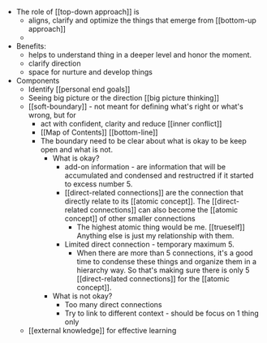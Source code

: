 - The role of [[top-down approach]] is
    - aligns, clarify and optimize the things that emerge from [[bottom-up approach]]
    - 
- Benefits:
    - helps to understand thing in a deeper level and honor the moment.
    - clarify direction
    - space for nurture and develop things 
- Components
    - Identify [[personal end goals]]
    - Seeing big picture or the direction [[big picture thinking]]
    - [[soft-boundary]] - not meant for defining what's right or what's wrong, but for 
        - act with confident, clarity and reduce [[inner conflict]]
        - [[Map of Contents]] [[bottom-line]]
        - The boundary need to be clear about what is okay to be keep open and what is not.
            - What is okay?
                - add-on information - are information that will be accumulated and condensed and restructred if it started to excess number 5.
                - [[direct-related connections]] are the connection that directly relate to its [[atomic concept]]. The [[direct-related connections]] can also become the [[atomic concept]] of other smaller connections
                    - The highest atomic thing would be me. [[trueself]] Anything else is just my relationship with them.
                - Limited direct connection - temporary maximum 5.
                    - When there are more than 5 connections, it's a good time to condense these things and organize them in a hierarchy way. So that's making sure there is only 5 [[direct-related connections]] for the [[atomic concept]].
            - What is not okay?
                - Too many direct connections
                - Try to link to different context - should be focus on 1 thing only
    - [[external knowledge]] for effective learning
